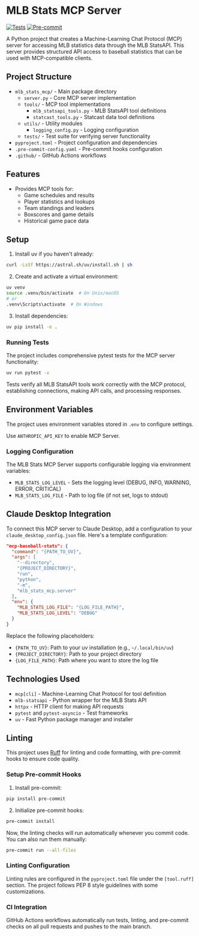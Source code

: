 # MLB Stats MCP Server

[![Tests](https://github.com/etweisberg/mcp-baseball-stats/actions/workflows/test.yml/badge.svg)](https://github.com/etweisberg/baseball/actions/workflows/test.yml)
[![Pre-commit](https://github.com/etweisberg/mcp-baseball-stats/actions/workflows/pre-commit.yml/badge.svg)](https://github.com/etweisberg/baseball/actions/workflows/pre-commit.yml)

A Python project that creates a Machine-Learning Chat Protocol (MCP) server for accessing MLB statistics data through the MLB StatsAPI. This server provides structured API access to baseball statistics that can be used with MCP-compatible clients.

## Project Structure

- `mlb_stats_mcp/` - Main package directory
  - `server.py` - Core MCP server implementation
  - `tools/` - MCP tool implementations
    - `mlb_statsapi_tools.py` - MLB StatsAPI tool definitions
    - `statcast_tools.py` - Statcast data tool definitions
  - `utils/` - Utility modules
    - `logging_config.py` - Logging configuration
  - `tests/` - Test suite for verifying server functionality
- `pyproject.toml` - Project configuration and dependencies
- `.pre-commit-config.yaml` - Pre-commit hooks configuration
- `.github/` - GitHub Actions workflows

## Features

- Provides MCP tools for:
  - Game schedules and results
  - Player statistics and lookups
  - Team standings and leaders
  - Boxscores and game details
  - Historical game pace data

## Setup

1. Install uv if you haven't already:

```bash
curl -LsSf https://astral.sh/uv/install.sh | sh
```

2. Create and activate a virtual environment:

```bash
uv venv
source .venv/bin/activate  # On Unix/macOS
# or
.venv\Scripts\activate  # On Windows
```

3. Install dependencies:

```bash
uv pip install -e .
```

### Running Tests

The project includes comprehensive pytest tests for the MCP server functionality:

```bash
uv run pytest -v
```

Tests verify all MLB StatsAPI tools work correctly with the MCP protocol, establishing connections, making API calls, and processing responses.

## Environment Variables

The project uses environment variables stored in `.env` to configure settings.

Use `ANTHROPIC_API_KEY` to enable MCP Server.

### Logging Configuration

The MLB Stats MCP Server supports configurable logging via environment variables:

- `MLB_STATS_LOG_LEVEL` - Sets the logging level (DEBUG, INFO, WARNING, ERROR, CRITICAL)
- `MLB_STATS_LOG_FILE` - Path to log file (if not set, logs to stdout)

## Claude Desktop Integration

To connect this MCP server to Claude Desktop, add a configuration to your `claude_desktop_config.json` file. Here's a template configuration:

```json
"mcp-baseball-stats": {
  "command": "{PATH_TO_UV}",
  "args": [
    "--directory",
    "{PROJECT_DIRECTORY}",
    "run",
    "python",
    "-m",
    "mlb_stats_mcp.server"
  ],
  "env": {
    "MLB_STATS_LOG_FILE": "{LOG_FILE_PATH}",
    "MLB_STATS_LOG_LEVEL": "DEBUG"
  }
}
```

Replace the following placeholders:
- `{PATH_TO_UV}`: Path to your uv installation (e.g., `~/.local/bin/uv`)
- `{PROJECT_DIRECTORY}`: Path to your project directory
- `{LOG_FILE_PATH}`: Path where you want to store the log file

## Technologies Used

- `mcp[cli]` - Machine-Learning Chat Protocol for tool definition
- `mlb-statsapi` - Python wrapper for the MLB Stats API
- `httpx` - HTTP client for making API requests
- `pytest` and `pytest-asyncio` - Test frameworks
- `uv` - Fast Python package manager and installer

## Linting

This project uses [Ruff](https://github.com/astral-sh/ruff) for linting and code formatting, with pre-commit hooks to ensure code quality.

### Setup Pre-commit Hooks

1. Install pre-commit:

```bash
pip install pre-commit
```

2. Initialize pre-commit hooks:

```bash
pre-commit install
```

Now, the linting checks will run automatically whenever you commit code. You can also run them manually:

```bash
pre-commit run --all-files
```

### Linting Configuration

Linting rules are configured in the `pyproject.toml` file under the `[tool.ruff]` section. The project follows PEP 8 style guidelines with some customizations.

### CI Integration

GitHub Actions workflows automatically run tests, linting, and pre-commit checks on all pull requests and pushes to the main branch.
